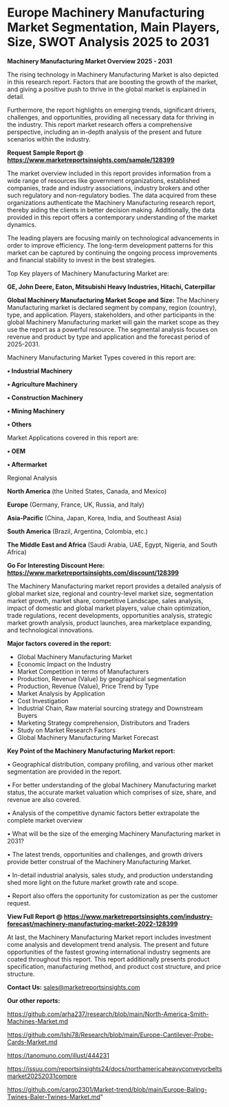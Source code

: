 # Europe Machinery Manufacturing Market Segmentation, Main Players, Size, SWOT Analysis 2025 to 2031

<Strong> Machinery Manufacturing Market Overview 2025 - 2031</strong>

The rising technology in Machinery Manufacturing Market is also depicted in this research report. Factors that are boosting the growth of the market, and giving a positive push to thrive in the global market is explained in detail.

Furthermore, the report highlights on emerging trends, significant drivers, challenges, and opportunities, providing all necessary data for thriving in the industry. This report market research offers a comprehensive perspective, including an in-depth analysis of the present and future scenarios within the industry.

<strong>Request Sample Report @ <a href=https://www.marketreportsinsights.com/sample/128399>https://www.marketreportsinsights.com/sample/128399</a></strong>

The market overview included in this report provides information from a wide range of resources like government organizations, established companies, trade and industry associations, industry brokers and other such regulatory and non-regulatory bodies. The data acquired from these organizations authenticate the Machinery Manufacturing research report, thereby aiding the clients in better decision making. Additionally, the data provided in this report offers a contemporary understanding of the market dynamics.

The leading players are focusing mainly on technological advancements in order to improve efficiency. The long-term development patterns for this market can be captured by continuing the ongoing process improvements and financial stability to invest in the best strategies.

Top Key players of Machinery Manufacturing Market are:

<strong>GE, John Deere, Eaton, Mitsubishi Heavy Industries, Hitachi, Caterpillar</strong>

<strong><b>Global Machinery Manufacturing Market Scope and Size:</b></strong>
The Machinery Manufacturing market is declared segment by company, region (country), type, and application. Players, stakeholders, and other participants in the global Machinery Manufacturing market will gain the market scope as they use the report as a powerful resource. The segmental analysis focuses on revenue and product by type and application and the forecast period of 2025-2031.

Machinery Manufacturing Market Types covered in this report are:

<strong>• Industrial Machinery

• Agriculture Machinery

• Construction Machinery

• Mining Machinery

• Others</strong>

Market Applications covered in this report are:

<strong>• OEM

• Aftermarket</strong> 

Regional Analysis

<strong>North America</strong> (the United States, Canada, and Mexico)

<strong>Europe</strong> (Germany, France, UK, Russia, and Italy)

<strong>Asia-Pacific</strong> (China, Japan, Korea, India, and Southeast Asia)

<strong>South America</strong> (Brazil, Argentina, Colombia, etc.)

<strong>The Middle East and Africa</strong> (Saudi Arabia, UAE, Egypt, Nigeria, and South Africa)

<strong>Go For Interesting Discount Here: <a href=https://www.marketreportsinsights.com/discount/128399>https://www.marketreportsinsights.com/discount/128399</a></strong>

The Machinery Manufacturing market report provides a detailed analysis of global market size, regional and country-level market size, segmentation market growth, market share, competitive Landscape, sales analysis, impact of domestic and global market players, value chain optimization, trade regulations, recent developments, opportunities analysis, strategic market growth analysis, product launches, area marketplace expanding, and technological innovations.

<strong><b>Major factors covered in the report:</b></strong>
<ul>
  <li>Global Machinery Manufacturing Market </li>
  <li>Economic Impact on the Industry</li>
  <li>Market Competition in terms of Manufacturers</li>
  <li>Production, Revenue (Value) by geographical segmentation</li>
  <li>Production, Revenue (Value), Price Trend by Type</li>
  <li>Market Analysis by Application</li>
  <li>Cost Investigation</li>
  <li>Industrial Chain, Raw material sourcing strategy and Downstream Buyers</li>
  <li>Marketing Strategy comprehension, Distributors and Traders</li>
  <li>Study on Market Research Factors</li>
  <li>Global Machinery Manufacturing Market Forecast</li>
</ul>

<strong><b>Key Point of the Machinery Manufacturing Market report:</b></strong>

• Geographical distribution, company profiling, and various other market segmentation are provided in the report.

• For better understanding of the global Machinery Manufacturing market status, the accurate market valuation which comprises of size, share, and revenue are also covered.

• Analysis of the competitive dynamic factors better extrapolate the complete market overview

• What will be the size of the emerging Machinery Manufacturing market in 2031?

• The latest trends, opportunities and challenges, and growth drivers provide better construal of the Machinery Manufacturing Market.

• In-detail industrial analysis, sales study, and production understanding shed more light on the future market growth rate and scope.

• Report also offers the opportunity for customization as per the customer request.

<strong><b>View Full Report @ <a href=https://www.marketreportsinsights.com/industry-forecast/machinery-manufacturing-market-2022-128399>https://www.marketreportsinsights.com/industry-forecast/machinery-manufacturing-market-2022-128399</a></b></strong>


At last, the Machinery Manufacturing Market report includes investment come analysis and development trend analysis. The present and future opportunities of the fastest growing international industry segments are coated throughout this report. This report additionally presents product specification, manufacturing method, and product cost structure, and price structure.

<strong>Contact Us:</strong>
sales@marketreportsinsights.com

<strong>Our other reports:</strong>

<a href=https://github.com/arha237/research/blob/main/North-America-Smith-Machines-Market.md>https://github.com/arha237/research/blob/main/North-America-Smith-Machines-Market.md</a>

<a href=https://github.com/Ishi78/Research/blob/main/Europe-Cantilever-Probe-Cards-Market.md>https://github.com/Ishi78/Research/blob/main/Europe-Cantilever-Probe-Cards-Market.md</a>

<a href=https://tanomuno.com/illust/444231>https://tanomuno.com/illust/444231</a>

<a href=https://issuu.com/reportsinsights24/docs/northamericaheavyconveyorbeltsmarket20252031compre>https://issuu.com/reportsinsights24/docs/northamericaheavyconveyorbeltsmarket20252031compre</a>

<a href=https://github.com/cargo2301/Market-trend/blob/main/Europe-Baling-Twines-Baler-Twines-Market.md>https://github.com/cargo2301/Market-trend/blob/main/Europe-Baling-Twines-Baler-Twines-Market.md</a>"
